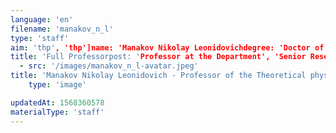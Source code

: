 ```yaml
---
language: 'en'
filename: 'manakov_n_l'
type: 'staff'
aim: 'thp', 'thp']name: 'Manakov Nikolay Leonidovichdegree: 'Doctor of Physico-Mathematical Sciences'
title: 'Full Professorpost: 'Professor at the Department', 'Senior Research Officer']speciality: '(01.04.02) Theoretical physicscontacts: []avatar:
  - src: '/images/manakov_n_l-avatar.jpeg'
title: 'Manakov Nikolay Leonidovich - Professor of the Theoretical physics Department'
    type: 'image'

updatedAt: 1568360578
materialType: 'staff'
---
```


